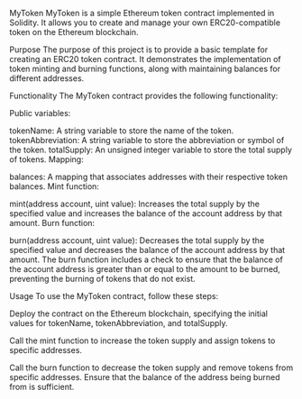 MyToken
MyToken is a simple Ethereum token contract implemented in Solidity. It allows you to create and manage your own ERC20-compatible token on the Ethereum blockchain.

Purpose
The purpose of this project is to provide a basic template for creating an ERC20 token contract. It demonstrates the implementation of token minting and burning functions, along with maintaining balances for different addresses.

Functionality
The MyToken contract provides the following functionality:

Public variables:

tokenName: A string variable to store the name of the token.
tokenAbbreviation: A string variable to store the abbreviation or symbol of the token.
totalSupply: An unsigned integer variable to store the total supply of tokens.
Mapping:

balances: A mapping that associates addresses with their respective token balances.
Mint function:

mint(address account, uint value): Increases the total supply by the specified value and increases the balance of the account address by that amount.
Burn function:

burn(address account, uint value): Decreases the total supply by the specified value and decreases the balance of the account address by that amount.
The burn function includes a check to ensure that the balance of the account address is greater than or equal to the amount to be burned, preventing the burning of tokens that do not exist.

Usage
To use the MyToken contract, follow these steps:

Deploy the contract on the Ethereum blockchain, specifying the initial values for tokenName, tokenAbbreviation, and totalSupply.

Call the mint function to increase the token supply and assign tokens to specific addresses.

Call the burn function to decrease the token supply and remove tokens from specific addresses. Ensure that the balance of the address being burned from is sufficient.
